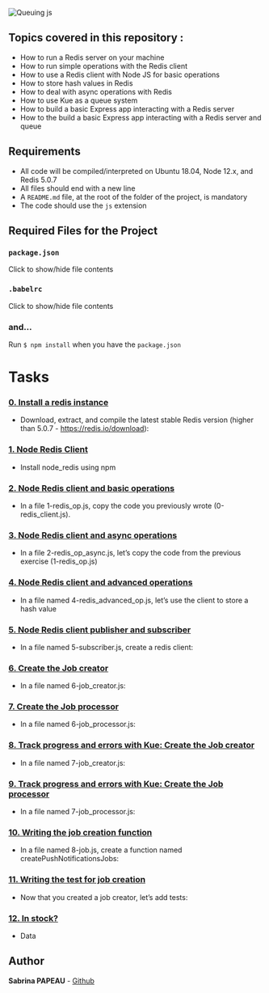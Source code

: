 
![Queuing js](https://zupimages.net/up/24/29/qgpn.png)

## Topics covered in this repository :

- How to run a Redis server on your machine
- How to run simple operations with the Redis client
- How to use a Redis client with Node JS for basic operations
- How to store hash values in Redis
- How to deal with async operations with Redis
- How to use Kue as a queue system
- How to build a basic Express app interacting with a Redis server
- How to the build a basic Express app interacting with a Redis server and queue


## Requirements

- All code will be compiled/interpreted on Ubuntu 18.04, Node 12.x, and Redis 5.0.7
- All files should end with a new line
- A `README.md` file, at the root of the folder of the project, is mandatory
- The code should use the `js` extension


## Required Files for the Project

### `package.json`

Click to show/hide file contents

### `.babelrc`

Click to show/hide file contents

### and…

Run `$ npm install` when you have the `package.json`


# Tasks

### [0. Install a redis instance](./README.md)
* Download, extract, and compile the latest stable Redis version (higher than 5.0.7 - https://redis.io/download):


### [1. Node Redis Client](./0-redis_client.js)
* Install node_redis using npm


### [2. Node Redis client and basic operations](./1-redis_op.js)
* In a file 1-redis_op.js, copy the code you previously wrote (0-redis_client.js). 


### [3. Node Redis client and async operations](./2-redis_op_async.js)
* In a file 2-redis_op_async.js, let’s copy the code from the previous exercise (1-redis_op.js)


### [4. Node Redis client and advanced operations](./4-redis_advanced_op.js)
* In a file named 4-redis_advanced_op.js, let’s use the client to store a hash value


### [5. Node Redis client publisher and subscriber](./5-subscriber.js)
* In a file named 5-subscriber.js, create a redis client:


### [6. Create the Job creator](./6-job_creator.js)
* In a file named 6-job_creator.js:


### [7. Create the Job processor](./6-job_processor.js)
* In a file named 6-job_processor.js:


### [8. Track progress and errors with Kue: Create the Job creator](./7-job_creator.js)
* In a file named 7-job_creator.js:


### [9. Track progress and errors with Kue: Create the Job processor](./7-job_processor.js)
* In a file named 7-job_processor.js:


### [10. Writing the job creation function](./8-job.js)
* In a file named 8-job.js, create a function named createPushNotificationsJobs:


### [11. Writing the test for job creation](./8-job.test.js)
* Now that you created a job creator, let’s add tests:


### [12. In stock?](./9-stock.js)
* Data


## Author  
**Sabrina PAPEAU** - [Github](https://github.com/Holbiwan)
